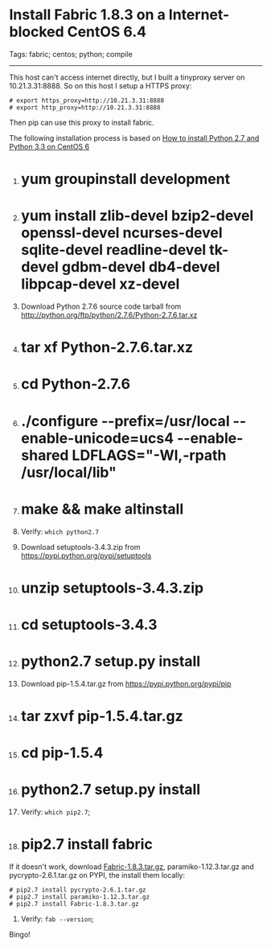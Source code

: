 # Install Fabric 1.8.3 on a Internet-blocked CentOS 6.4
Tags: fabric; centos; python; compile

------

This host can't access internet directly, but I built a tinyproxy server on 10.21.3.31:8888. So on this host I setup a HTTPS proxy:

    # export https_proxy=http://10.21.3.31:8888
    # export http_proxy=http://10.21.3.31:8888

Then pip can use this proxy to install fabric.

The following installation process is based on [How to install Python 2.7 and Python 3.3 on CentOS 6](http://toomuchdata.com/2014/02/16/how-to-install-python-on-centos/)

1. # yum groupinstall development

1. # yum install zlib-devel bzip2-devel openssl-devel ncurses-devel sqlite-devel readline-devel tk-devel gdbm-devel db4-devel libpcap-devel xz-devel

1. Download Python 2.7.6 source code tarball from http://python.org/ftp/python/2.7.6/Python-2.7.6.tar.xz

1. # tar xf Python-2.7.6.tar.xz

1. # cd Python-2.7.6

1. # ./configure --prefix=/usr/local --enable-unicode=ucs4 --enable-shared LDFLAGS="-Wl,-rpath /usr/local/lib"

1. # make && make altinstall

1. Verify: `which python2.7`

1. Download setuptools-3.4.3.zip from https://pypi.python.org/pypi/setuptools

1. # unzip setuptools-3.4.3.zip

1. # cd setuptools-3.4.3

1. # python2.7 setup.py install

1. Download pip-1.5.4.tar.gz from https://pypi.python.org/pypi/pip

1. # tar zxvf pip-1.5.4.tar.gz

1. # cd pip-1.5.4

1. # python2.7 setup.py install

1. Verify: `which pip2.7`;

1. # pip2.7 install fabric

If it doesn't work, download [Fabric-1.8.3.tar.gz](https://pypi.python.org/pypi/Fabric/1.8.3), paramiko-1.12.3.tar.gz and pycrypto-2.6.1.tar.gz on PYPI, the install them locally:

    # pip2.7 install pycrypto-2.6.1.tar.gz
    # pip2.7 install paramiko-1.12.3.tar.gz
    # pip2.7 install Fabric-1.8.3.tar.gz

1. Verify: `fab --version`;

Bingo!
